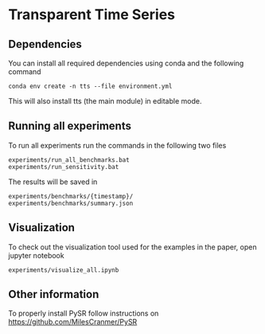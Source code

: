 # Transparent Time Series

## Dependencies
You can install all required dependencies using conda and the following command
```
conda env create -n tts --file environment.yml
```
This will also install tts (the main module) in editable mode.

## Running all experiments
To run all experiments run the commands in the following two files
```
experiments/run_all_benchmarks.bat
experiments/run_sensitivity.bat
```
The results will be saved in
```
experiments/benchmarks/{timestamp}/
experiments/benchmarks/summary.json
```

## Visualization
To check out the visualization tool used for the examples in the paper, open jupyter notebook
```
experiments/visualize_all.ipynb
```

## Other information
To properly install PySR follow instructions on https://github.com/MilesCranmer/PySR

